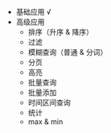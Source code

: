 - 基础应用 √
- 高级应用
    - 排序（升序 & 降序）
    - 过滤
    - 模糊查询（普通 & 分词）
    - 分页
    - 高亮
    - 批量查询
    - 批量添加  
    - 时间区间查询
    - 统计
    - max & min